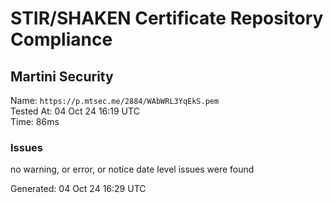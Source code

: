 # STIR/SHAKEN Certificate Repository Compliance

## Martini Security

Name: `https://p.mtsec.me/2884/WAbWRL3YqEkS.pem`\
Tested At: 04 Oct 24 16:19 UTC\
Time: 86ms

### Issues

no warning, or error, or notice date level issues were found

Generated: 04 Oct 24 16:29 UTC